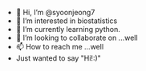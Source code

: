 - 👋 Hi, I’m @syoonjeong7
- 👀 I’m interested in biostatistics
- 🌱 I’m currently learning python.
- 💞️ I’m looking to collaborate on ...well
- 📫 How to reach me ...well
- Just wanted to say "Hi!:)"

<!---
syoonjeong7/syoonjeong7 is a ✨ special ✨ repository because its `README.md` (this file) appears on your GitHub profile.
You can click the Preview link to take a look at your changes.
--->
